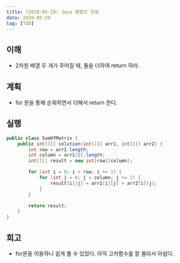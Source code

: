 ```yaml
---
title: (2020-05-29) Java 행렬의 덧셈
date: 2020-05-29
tag: [TDD]
---
```


## 이해

- 2차원 배열 두 개가 주어질 때, 둘을 더하여 return 하라.

## 계획

- for 문을 통해 순회하면서 더해서 return 한다.

## 실행

```java
public class SumOfMatrix {
    public int[][] solution(int[][] arr1, int[][] arr2) {
        int row = arr1.length;
        int column = arr1[0].length;
        int[][] result = new int[row][column];

        for (int i = 0; i < row; i += 1) {
            for (int j = 0; j < column; j += 1) {
                result[i][j] = arr1[i][j] + arr2[i][j];
            }
        }

        return result;
    }
}
```

## 회고

- for문을 이용하니 쉽게 풀 수 있었다. 아직 고차함수를 잘 몰라서 아쉽다.
